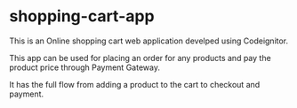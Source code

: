 # shopping-cart-app

This is an Online shopping cart web application develped using Codeignitor.

This app can be used for placing an order for any products and pay the product price through Payment Gateway.

It has the full flow from adding a product to the cart to checkout and payment. 
